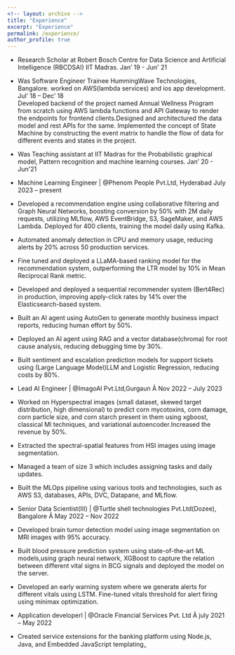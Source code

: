 ```yaml
---
<!-- layout: archive -->
title: "Experience"
excerpt: "Experience"
permalink: /experience/
author_profile: true
---
```



* Research Scholar at Robert Bosch Centre for Data Science and Artificial Intelligence (RBCDSAI)  IIT Madras.          Jan’ 19 - Jun' 21                                                                                                                                                                                                                                              

* Was Software Engineer Trainee HummingWave Technologies, Bangalore. worked on AWS(lambda services) and ios app development.     Jul’ 18 – Dec’ 18                                                                                                                                                                                                                                                                 
  Developed backend of the project named Annual Wellness Program from scratch using AWS lambda functions and API Gateway to render the endpoints for frontend clients.Designed and architectured the data model and rest APIs for the same. Implemented the concept of State Machine by constructing the event matrix to handle the flow of data for different events and states in the project.
* Was Teaching assistant at IIT Madras for the Probabilistic graphical model, Pattern recognition and machine learning courses.                                         Jan’ 20 - Jun'21

* Machine Learning Engineer | @Phenom People Pvt.Ltd, Hyderabad    July 2023 – present
* Developed a recommendation engine using collaborative filtering and Graph Neural Networks, boosting conversion
by 50% with 2M daily requests, utilizing MLflow, AWS EventBridge, S3, SageMaker, and AWS Lambda. Deployed for
400 clients, training the model daily using Kafka.
* Automated anomaly detection in CPU and memory usage, reducing alerts by 20% across 50 production services.
* Fine tuned and deployed a LLaMA-based ranking model for the recommendation system, outperforming the LTR
model by 10% in Mean Reciprocal Rank metric.
* Developed and deployed a sequential recommender system (Bert4Rec) in production, improving apply-click rates by
14% over the Elasticsearch-based system.
* Built an AI agent using AutoGen to generate monthly business impact reports, reducing human effort by 50%.
* Deployed an AI agent using RAG and a vector database(chroma) for root cause analysis, reducing debugging time
by 30%.
* Built sentiment and escalation prediction models for support tickets using (Large Language Model)LLM and Logistic
Regression, reducing costs by 80%.
* Lead AI Engineer | @ImagoAI Pvt.Ltd,Gurgaun Ã Nov 2022 – July 2023
* Worked on Hyperspectral images (small dataset, skewed target distribution, high dimensional) to predict corn
mycotoxins, corn damage, corn particle size, and corn starch present in them using xgboost, classical Ml techniques,
and variational autoencoder.Increased the revenue by 50%.
* Extracted the spectral-spatial features from HSI images using image segmentation.
* Managed a team of size 3 which includes assigning tasks and daily updates.
* Built the MLOps pipeline using various tools and technologies, such as AWS S3, databases, APIs, DVC, Datapane,
and MLflow.
* Senior Data Scientist(III) | @Turtle shell technologies Pvt.Ltd(Dozee), Bangalore Ã May 2022 – Nov 2022
* Developed brain tumor detection model using image segmentation on MRI images with 95% accuracy.
* Built blood pressure prediction system using state-of-the-art ML models,using graph neural network, XGBoost to
capture the relation between different vital signs in BCG signals and deployed the model on the server.
* Developed an early warning system where we generate alerts for different vitals using LSTM. Fine-tuned vitals
threshold for alert firing using minimax optimization.
* Application developerl | @Oracle Financial Services Pvt. Ltd Ã july 2021 – May 2022
* Created service extensions for the banking platform using Node.js, Java, and Embedded JavaScript templating.̱
